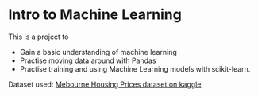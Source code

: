 # Intro to Machine Learning

This is a project to 
- Gain a basic understanding of machine learning
- Practise moving data around with Pandas
- Practise training and using Machine Learning models with scikit-learn.

Dataset used: [Mebourne Housing Prices dataset on kaggle](https://www.kaggle.com/dansbecker/melbourne-housing-snapshot)


